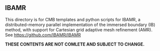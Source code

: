 ## IBAMR
This directory is for CMB templates and python scripts for IBAMR,
a distributed-memory parallel implementation of the immersed boundary (IB)
method, with support for Cartesian grid adaptive mesh refinement (AMR).
See https://github.com/IBAMR/IBAMR


**THESE CONTENTS ARE NOT COMLETE AND SUBJECT TO CHANGE.**
